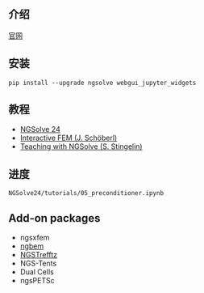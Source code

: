## 介绍

[官网](https://ngsolve.org/)

## 安装
`pip install --upgrade ngsolve webgui_jupyter_widgets`


## 教程
- [NGSolve 24](https://docu.ngsolve.org/ngs24/intro.html)
- [Interactive FEM (J. Schöberl)](https://jschoeberl.github.io/iFEM)
- [Teaching with NGSolve (S. Stingelin)](https://simonstingelin.github.io/NGSUserMeeting24)

## 进度
`NGSolve24/tutorials/05_preconditioner.ipynb`

## Add-on packages
- ngsxfem
- [ngbem](https://weggler.github.io/ngbem/intro.html)
- [NGSTrefftz](https://paulst.github.io/NGSTrefftz)
- NGS-Tents
- Dual Cells
- ngsPETSc